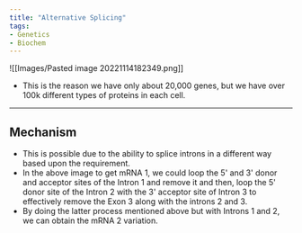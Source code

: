 ```yaml
---
title: "Alternative Splicing"
tags:
- Genetics
- Biochem
---
```

![[Images/Pasted image 20221114182349.png]]
- This is the reason we have only about 20,000 genes, but we have over 100k different types of proteins in each cell.
---
## Mechanism
- This is possible due to the ability to splice introns in a different way based upon the requirement.
- In the above image to get mRNA 1, we could loop the 5' and 3' donor and acceptor sites of the Intron 1 and remove it and then, loop the 5' donor site of the Intron 2 with the 3' acceptor site of Intron 3 to effectively remove the Exon 3 along with the introns 2 and 3.
- By doing the latter process mentioned above but with Introns 1 and 2, we can obtain the mRNA 2 variation. 